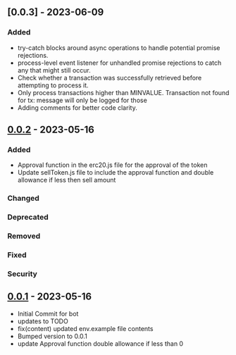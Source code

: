 ## [0.0.3] - 2023-06-09
### Added
- try-catch blocks around async operations to handle potential promise rejections.
- process-level event listener for unhandled promise rejections to catch any that might still occur.
- Check whether a transaction was successfully retrieved before attempting to process it.
- Only process transactions higher than MINVALUE. Transaction not found for tx: message will only be logged for those
- Adding comments for better code clarity.
## [0.0.2] - 2023-05-16
### Added
- Approval function in the erc20.js file for the approval of the token
- Update sellToken.js file to include the approval function and double allowance if less then sell amount
### Changed
### Deprecated
### Removed
### Fixed
### Security
## [0.0.1] - 2023-05-16
- Initial Commit for bot
- updates to TODO
- fix(content) updated env.example file contents
- Bumped version to 0.0.1
- update Approval function double allowance if less than 0
<!-- Links -->
[keep a changelog]: https://keepachangelog.com/en/1.0.0/
[semantic versioning]: https://semver.org/spec/v2.0.0.html
<!-- Versions -->
[unreleased]: https://github.com/Author/Repository/compare/v0.0.2...HEAD
[0.0.2]: https://github.com/Author/Repository/compare/v0.0.1...v0.0.2
[0.0.1]: https://github.com/Author/Repository/releases/tag/v0.0.1